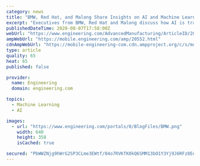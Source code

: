 ```yaml
---
category: news
title: "BMW, Red Hat, and Malong Share Insights on AI and Machine Learning During Transform 2020"
excerpt: "Executives from BMW, Red Hat and Malong discuss how AI is transforming manufacturing and retail. (From left to right) Maribel Lopez of Lopez Research, Jered Floyd of Red Hat, Jimmy Nassif of BMW Group,"
publishedDateTime: 2020-08-07T17:58:00Z
webUrl: "https://www.engineering.com/AdvancedManufacturing/ArticleID/20552/BMW-Red-Hat-and-Malong-Share-Insights-on-AI-and-Machine-Learning-During-Transform-2020.aspx"
ampWebUrl: "https://mobile.engineering.com/amp/20552.html"
cdnAmpWebUrl: "https://mobile-engineering-com.cdn.ampproject.org/c/s/mobile.engineering.com/amp/20552.html"
type: article
quality: 65
heat: 65
published: false

provider:
  name: Engineering
  domain: engineering.com

topics:
  - Machine Learning
  - AI

images:
  - url: "https://www.engineering.com/portals/0/BlogFiles/BMW.png"
    width: 640
    height: 358
    isCached: true

secured: "PbWWZNjg9hWrG2SP3CLme3EWtf/04o7RVKfK0kQ6SMM13bO1Y3Yj9J6RFz8EebfvfjgaCZTZ+O1RXoGrT8EXqBZ+0xHqxOKJSrevwsHHZ8+AE0aK0rPsatTeYuHS3/SnHTiAL/wxuaOIJSHGyq/V8sfWEbOgqAgN393croMeyCdK0j3REprEVfcT9HoANm6mC31k1yxfLkZDDAOMDXUSeky+1DbaYRE96cJXtUGPUfrrQiKVMnvdekhFV7q5sJ8v0eA9sp9ZTcfXPjNEtBNGT2WnKADJ6B+NcZf4oRtGjvJY2II8B0a8pCzeJJHCDj8kLuszVLUe4IuiiGK0C48jvA==;nezAhCfj/MDJnOHs2Ngxsg=="
---
```


